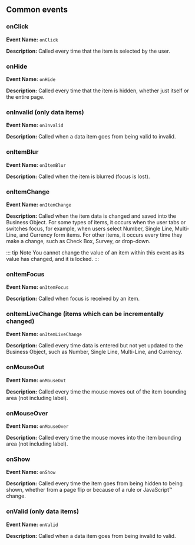 ## Common events

### onClick

**Event Name:** `onClick`

**Description:** Called every time that the item is selected by the user.

### onHide

**Event Name:** `onHide`

**Description:** Called every time that the item is hidden, whether just itself or the entire page.

### onInvalid (only data items)

**Event Name:** `onInvalid`

**Description:** Called when a data item goes from being valid to invalid.

### onItemBlur

**Event Name:** `onItemBlur`

**Description:** Called when the item is blurred (focus is lost).

### onItemChange

**Event Name:** `onItemChange`

**Description:** Called when the item data is changed and saved into the Business Object. For some types of items, it
occurs when the user tabs or switches focus, for example, when users select Number, Single Line, Multi-Line, and
Currency form items. For other items, it occurs every time they make a change, such as Check Box, Survey, or drop-down.

::: tip Note
You cannot change the value of an item within this event as its value has changed, and it is locked.
:::

### onItemFocus

**Event Name:** `onItemFocus`

**Description:** Called when focus is received by an item.

### onItemLiveChange (items which can be incrementally changed)

**Event Name:** `onItemLiveChange`

**Description:** Called every time data is entered but not yet updated to the Business Object, such as Number, Single
Line, Multi-Line, and Currency.

### onMouseOut

**Event Name:** `onMouseOut`

**Description:** Called every time the mouse moves out of the item bounding area (not including label).

### onMouseOver

**Event Name:** `onMouseOver`

**Description:** Called every time the mouse moves into the item bounding area (not including label).

### onShow

**Event Name:** `onShow`

**Description:** Called every time the item goes from being hidden to being shown, whether from a page flip or because
of a rule or JavaScript™ change.

### onValid (only data items)

**Event Name:** `onValid`

**Description:** Called when a data item goes from being invalid to valid.
